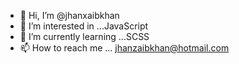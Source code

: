 - 👋 Hi, I’m @jhanxaibkhan
- 👀 I’m interested in ...JavaScript
- 🌱 I’m currently learning ...SCSS
- 📫 How to reach me ... jhanzaibkhan@hotmail.com

<!---
jhanxaibkhan/jhanxaibkhan is a ✨ special ✨ repository because its `README.md` (this file) appears on your GitHub profile.
You can click the Preview link to take a look at your changes.
--->
